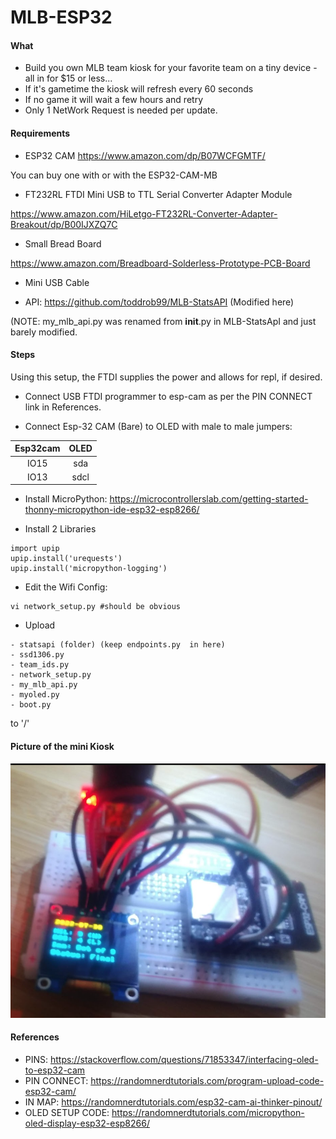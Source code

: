 # MLB-ESP32

#### What 
- Build you own MLB team kiosk  for your favorite team on a tiny device - all in for $15 or less...
- If it's gametime the kiosk will refresh every 60 seconds
- If no game it will wait a few hours and retry
- Only 1 NetWork Request is needed per update. 

#### Requirements

- ESP32 CAM
https://www.amazon.com/dp/B07WCFGMTF/

You can buy one with or with the ESP32-CAM-MB

- FT232RL FTDI Mini USB to TTL Serial Converter Adapter Module

https://www.amazon.com/HiLetgo-FT232RL-Converter-Adapter-Breakout/dp/B00IJXZQ7C

- Small Bread Board

https://www.amazon.com/Breadboard-Solderless-Prototype-PCB-Board

- Mini USB Cable

- API: https://github.com/toddrob99/MLB-StatsAPI (Modified here)

(NOTE: my_mlb_api.py was renamed from __init__.py in MLB-StatsApI and just barely modified.


#### Steps

Using this setup, the FTDI supplies the power and allows for repl, if desired.

- Connect USB FTDI programmer to esp-cam as per the PIN CONNECT link in References.

- Connect Esp-32 CAM (Bare) to OLED with male to male jumpers:

| Esp32cam       | OLED          |
| :-------------:|:-------------:|
| IO15           | sda           |
| IO13           | sdcl          |


- Install MicroPython:
https://microcontrollerslab.com/getting-started-thonny-micropython-ide-esp32-esp8266/

- Install 2 Libraries

```
import upip
upip.install('urequests')
upip.install('micropython-logging')
```

- Edit the Wifi Config:
```
vi network_setup.py #should be obvious
```

- Upload 

```
- statsapi (folder) (keep endpoints.py  in here)
- ssd1306.py
- team_ids.py
- network_setup.py
- my_mlb_api.py
- myoled.py
- boot.py 
```

to '/'


#### Picture of the mini Kiosk
![ESP32-CAM-MLB-Kiosk](esp32-kiosk.png)


#### References 

- PINS: https://stackoverflow.com/questions/71853347/interfacing-oled-to-esp32-cam
- PIN CONNECT: https://randomnerdtutorials.com/program-upload-code-esp32-cam/
- IN MAP: https://randomnerdtutorials.com/esp32-cam-ai-thinker-pinout/
- OLED SETUP CODE: https://randomnerdtutorials.com/micropython-oled-display-esp32-esp8266/

